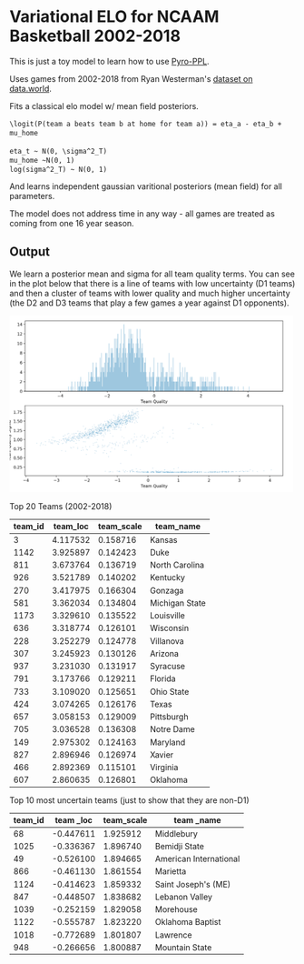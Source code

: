 # Variational ELO for NCAAM Basketball 2002-2018

This is just a toy model to learn how to use [Pyro-PPL](https://pyro.ai). 

Uses games from 2002-2018 from Ryan Westerman's [dataset on data.world](https://data.world/rwesterman/ncaa-basketball-games-with-outcomes-2002-2018).

Fits a classical elo model w/ mean field posteriors. 

```
\logit(P(team a beats team b at home for team a)) = eta_a - eta_b + mu_home

eta_t ~ N(0, \sigma^2_T)
mu_home ~N(0, 1)
log(sigma^2_T) ~ N(0, 1)
```

And learns independent gaussian varitional posteriors (mean field) for all parameters.

The model does not address time in any way - all games are treated as coming from one 16 year season.

## Output

We learn a posterior mean and sigma for all team quality terms.  You can see in the plot below that there is a line of teams with low uncertainty (D1 teams) and then a cluster of teams with lower quality and much higher uncertainty (the D2 and D3 teams that play a few games a year against D1 opponents).


<img src="model_output.png" width="500">

Top 20 Teams (2002-2018)

| team_id | team_loc | team_scale |       team_name|
| ------------- | ------------- |------|-------|
|   3  | 4.117532    | 0.158716     |     Kansas |
|1142  | 3.925897    |  0.142423            | Duke |
| 811 |  3.673764 |    0.136719 |  North Carolina |
| 926 |  3.521789 |    0.140202 |        Kentucky |
| 270 |  3.417975 |    0.166304 |         Gonzaga |
| 581 |  3.362034 |    0.134804 |  Michigan State |
|1173  | 3.329610    | 0.135522  |    Louisville | 
| 636 |  3.318774 |    0.126101 |       Wisconsin |
| 228 |  3.252279 |    0.124778 |       Villanova |
| 307 |  3.245923 |    0.130126 |         Arizona |
| 937 |  3.231030 |    0.131917 |        Syracuse |
| 791 |  3.173766 |    0.129211 |         Florida |
| 733 |  3.109020 |    0.125651 |      Ohio State |
| 424 |  3.074265 |    0.126176 |           Texas |
| 657 |  3.058153 |    0.129009 |      Pittsburgh |
| 705 |  3.036528 |    0.136308 |      Notre Dame |
| 149 |  2.975302 |    0.124163 |        Maryland |
| 827 |  2.896946 |    0.126974 |          Xavier |
| 466 |  2.892369 |    0.115101 |        Virginia |
| 607 |  2.860635 |    0.126801 |        Oklahoma |


Top 10 most uncertain teams (just to show that they are non-D1)

|team_id | team _loc  |team_scale |              team _name |
| ------------- | ------------- |------|-------|
|   68 | -0.447611 |    1.925912 |              Middlebury |
| 1025 | -0.336367 |    1.896740 |           Bemidji State |
|   49 | -0.526100 |    1.894665 |  American International |
|  866 | -0.461130 |    1.861554 |                Marietta |
| 1124 | -0.414623 |    1.859332 |     Saint Joseph's (ME) |
|  847 | -0.448507 |    1.838682 |          Lebanon Valley |
| 1039 | -0.252159 |    1.829058 |               Morehouse |
| 1122 | -0.555787 |    1.823220 |        Oklahoma Baptist |
| 1018 | -0.772689 |    1.801807 |                Lawrence |
|  948 | -0.266656 |    1.800887 |          Mountain State |
